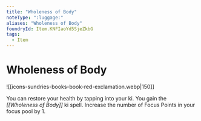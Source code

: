 ```yaml
---
title: "Wholeness of Body"
noteType: ":luggage:"
aliases: "Wholeness of Body"
foundryId: Item.KNFIaoYd5SjeZkbG
tags:
  - Item
---
```


# Wholeness of Body
![[icons-sundries-books-book-red-exclamation.webp|150]]

You can restore your health by tapping into your ki. You gain the _[[Wholeness of Body]]_ ki spell. Increase the number of Focus Points in your focus pool by 1.
